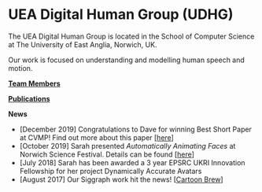 # UEA Digital Human Group (UDHG)

The UEA Digital Human Group is located in the School of Computer Science at The University of East Anglia, Norwich, UK.

Our work is focused on understanding and modelling human speech and motion.

**[Team Members](./pages/team-members.html)**

**[Publications](./pages/publication-list.html)**

**News**
- \[December 2019\] Congratulations to Dave for winning Best Short Paper at CVMP! Find out more about this paper \[[here](./pages/joint-estimation-of-face-and-camera-pose.html)\]  
- \[October 2019\] Sarah presented *Automatically Animating Faces* at Norwich Science Festival. Details can be found \[[here](https://norwichsciencefestival.co.uk/events/automatically-animating-faces/)\]
- \[July 2018\] Sarah has been awarded a 3 year EPSRC UKRI Innovation Fellowship for her project Dynamically Accurate Avatars
- \[August 2017\] Our Siggraph work hit the news! \[[Cartoon Brew](https://www.cartoonbrew.com/tech/disney-researchers-developing-new-method-automated-real-time-lip-sync-152737.html?fbclid=IwAR2L8p9INAn8RlCv98PDkyOPe92H3S9cWd3v2URlf5D16EGU9lNvxyj6Kho)\]
